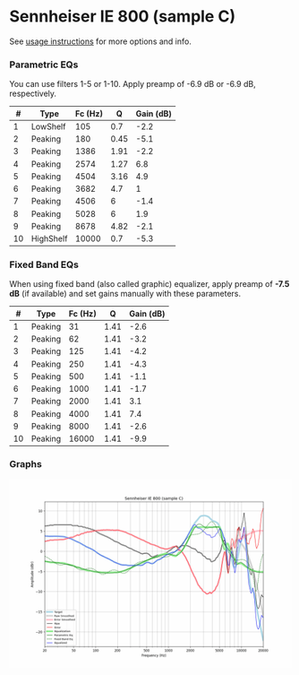 # Sennheiser IE 800 (sample C)
See [usage instructions](https://github.com/jaakkopasanen/AutoEq#usage) for more options and info.

### Parametric EQs
You can use filters 1-5 or 1-10. Apply preamp of -6.9 dB or -6.9 dB, respectively.

|   # | Type      |   Fc (Hz) |    Q |   Gain (dB) |
|-----|-----------|-----------|------|-------------|
|   1 | LowShelf  |       105 | 0.7  |        -2.2 |
|   2 | Peaking   |       180 | 0.45 |        -5.1 |
|   3 | Peaking   |      1386 | 1.91 |        -2.2 |
|   4 | Peaking   |      2574 | 1.27 |         6.8 |
|   5 | Peaking   |      4504 | 3.16 |         4.9 |
|   6 | Peaking   |      3682 | 4.7  |         1   |
|   7 | Peaking   |      4506 | 6    |        -1.4 |
|   8 | Peaking   |      5028 | 6    |         1.9 |
|   9 | Peaking   |      8678 | 4.82 |        -2.1 |
|  10 | HighShelf |     10000 | 0.7  |        -5.3 |

### Fixed Band EQs
When using fixed band (also called graphic) equalizer, apply preamp of **-7.5 dB** (if available) and set gains manually with these parameters.

|   # | Type    |   Fc (Hz) |    Q |   Gain (dB) |
|-----|---------|-----------|------|-------------|
|   1 | Peaking |        31 | 1.41 |        -2.6 |
|   2 | Peaking |        62 | 1.41 |        -3.2 |
|   3 | Peaking |       125 | 1.41 |        -4.2 |
|   4 | Peaking |       250 | 1.41 |        -4.3 |
|   5 | Peaking |       500 | 1.41 |        -1.1 |
|   6 | Peaking |      1000 | 1.41 |        -1.7 |
|   7 | Peaking |      2000 | 1.41 |         3.1 |
|   8 | Peaking |      4000 | 1.41 |         7.4 |
|   9 | Peaking |      8000 | 1.41 |        -2.6 |
|  10 | Peaking |     16000 | 1.41 |        -9.9 |

### Graphs
![](./Sennheiser%20IE%20800%20(sample%20C).png)
